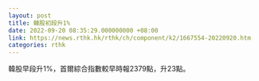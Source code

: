 ```yaml
---
layout: post
title: 韓股初段升1%
date: 2022-09-20 08:35:29.000000000 +08:00
link: https://news.rthk.hk/rthk/ch/component/k2/1667554-20220920.htm
categories: rthk
---
```


韓股早段升1%，首爾綜合指數較早時報2379點，升23點。
